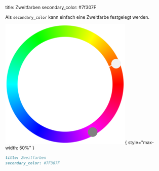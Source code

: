title: Zweitfarben
secondary_color: #7f307F

Als `secondary_color` kann einfach eine Zweitfarbe festgelegt werden.

![](../../img/sc_color.svg){ style="max-width: 50%" }

```markdown
title: Zweitfarben
secondary_color: #7F307F
```
